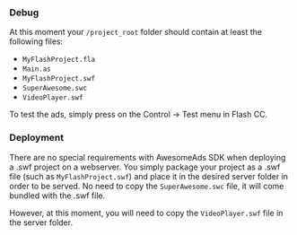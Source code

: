 ### Debug

At this moment your `/project_root` folder should contain at least the following files:
  * `MyFlashProject.fla`
  * `Main.as`
  * `MyFlashProject.swf`
  * `SuperAwesome.swc`
  * `VideoPlayer.swf`

To test the ads, simply press on the Control -> Test menu in Flash CC.

### Deployment

There are no special requirements with AwesomeAds SDK when deploying a .swf project on a webserver. You simply package your project as a .swf file (such as `MyFlashProject.swf`) and place it in the desired server folder in order to be served. No need to copy the `SuperAwesome.swc` file, it will come bundled with the .swf file.

However, at this moment, you will need to copy the `VideoPlayer.swf` file in the server folder.